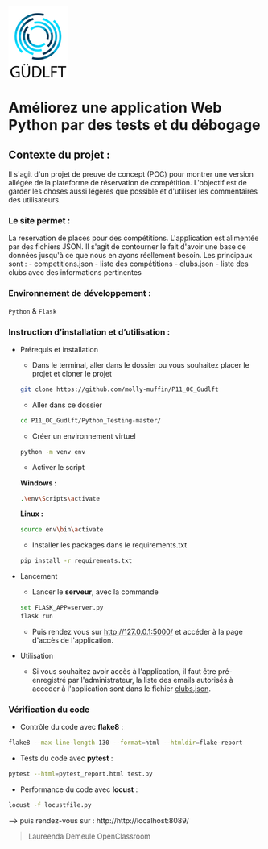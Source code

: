 ![Alt text](https://github.com/molly-muffin/P11_OC_Gudlft/blob/QA/Python_Testing-master/images/logo.png)

# Améliorez une application Web Python par des tests et du débogage

## Contexte du projet : 
Il s'agit d'un projet de preuve de concept (POC) pour montrer une version allégée de la plateforme de réservation de compétition. L'objectif est de garder les choses aussi légères que possible et d'utiliser les commentaires des utilisateurs.

### Le site permet  :
La reservation de places pour des compétitions.
L'application est alimentée par des fichiers JSON. Il s'agit de contourner le fait d'avoir une base de données jusqu'à ce que nous en ayons réellement besoin. Les principaux sont :
    - competitions.json - liste des compétitions
    - clubs.json - liste des clubs avec des informations pertinentes


### Environnement de développement :
`Python` & `Flask`


### Instruction d’installation et d’utilisation :
- Prérequis et installation
    - Dans le terminal, aller dans le dossier ou vous souhaitez placer le projet et cloner le projet 
    ```bash
    git clone https://github.com/molly-muffin/P11_OC_Gudlft
    ```
    - Aller dans ce dossier
    ```bash
    cd P11_OC_Gudlft/Python_Testing-master/
    ```
    - Créer un environnement virtuel
    ```bash
    python -m venv env
    ```
    - Activer le script
    
    **Windows :**
    ```bash
    .\env\Scripts\activate
    ```
    **Linux :**
    ```bash
    source env\bin\activate
    ```
    - Installer les packages dans le requirements.txt
    ```bash
    pip install -r requirements.txt
    ```

- Lancement
    - Lancer le  **serveur**, avec la commande
    ```bash
    set FLASK_APP=server.py
    flask run 
    ```
    - Puis rendez vous sur http://127.0.0.1:5000/ et accéder à la page d'accès de l'application.


- Utilisation
    - Si vous souhaitez avoir accès à l'application, il faut être pré-enregistré par l'administrateur, la liste des emails autorisés à acceder à l'application sont dans le fichier [clubs.json](https://github.com/molly-muffin/P11_OC_Gudlft/blob/QA/Python_Testing-master/clubs.json).


### Vérification du code
- Contrôle du code avec **flake8** :
```bash
flake8 --max-line-length 130 --format=html --htmldir=flake-report
```
- Tests du code avec **pytest** :
```bash
pytest --html=pytest_report.html test.py
```
- Performance du code avec **locust** :
```bash
locust -f locustfile.py
```
--> puis rendez-vous sur : http://http://localhost:8089/

> Laureenda Demeule
> OpenClassroom
